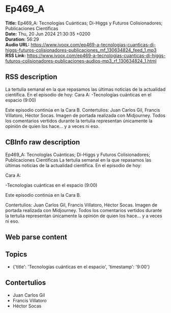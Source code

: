 # Ep469_A  
**Title:** Ep469_A: Tecnologías Cuánticas; Di-Higgs y Futuros Colisionadores; Publicaciones Científicas  
**Date:** Thu, 20 Jun 2024 21:30:35 +0200  
**Duration:** 56:29  
**Audio URL:** https://www.ivoox.com/ep469-a-tecnologias-cuanticas-di-higgs-futuros-colisionadores-publicaciones_mf_130634824_feed_1.mp3  
**RSS Link:** https://www.ivoox.com/ep469-a-tecnologias-cuanticas-di-higgs-futuros-colisionadores-publicaciones-audios-mp3_rf_130634824_1.html  

## RSS description
La tertulia semanal en la que repasamos las últimas noticias de la actualidad científica. En el episodio de hoy:
Cara A:
-Tecnologías cuánticas en el espacio (9:00)

Este episodio continúa en la Cara B.
Contertulios: Juan Carlos Gil, Francis Villatoro, Héctor Socas. Imagen de portada realizada con Midjourney. Todos los comentarios vertidos durante la tertulia representan únicamente la opinión de quien los hace... y a veces ni eso.

## CBInfo raw description
Ep469_A: Tecnologías Cuánticas; Di-Higgs y Futuros Colisionadores; Publicaciones Científicas
La tertulia semanal en la que repasamos las últimas noticias de la actualidad científica. En el episodio de hoy:

Cara A:

-Tecnologías cuánticas en el espacio (9:00)



Este episodio continúa en la Cara B.

Contertulios: Juan Carlos Gil, Francis Villatoro, Héctor Socas. Imagen de portada realizada con Midjourney. Todos los comentarios vertidos durante la tertulia representan únicamente la opinión de quien los hace... y a veces ni eso.


## Web parse content


## Topics
- {'title': 'Tecnologías cuánticas en el espacio', 'timestamp': '9:00'}
## Contertulios
- Juan Carlos Gil
- Francis Villatoro
- Héctor Socas